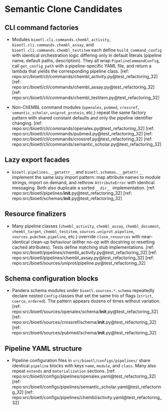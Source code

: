 # Semantic Clone Candidates

## CLI command factories
- Modules `bioetl.cli.commands.chembl_activity`, `bioetl.cli.commands.chembl_assay`, and `bioetl.cli.commands.chembl_testitem` each define `build_command_config` with identical orchestration logic differing only in default literals (pipeline name, default paths, description). They all wrap `PipelineCommandConfig`, call `get_config_path` with a pipeline-specific YAML file, and return a lambda that yields the corresponding pipeline class. [ref: repo:src/bioetl/cli/commands/chembl_activity.py@test_refactoring_32] [ref: repo:src/bioetl/cli/commands/chembl_assay.py@test_refactoring_32] [ref: repo:src/bioetl/cli/commands/chembl_testitem.py@test_refactoring_32]

- Non-ChEMBL command modules (`openalex`, `pubmed`, `crossref`, `semantic_scholar`, `uniprot_protein`, etc.) repeat the same factory pattern with shared constant defaults and only the pipeline identifier changing. [ref: repo:src/bioetl/cli/commands/openalex.py@test_refactoring_32] [ref: repo:src/bioetl/cli/commands/pubmed.py@test_refactoring_32] [ref: repo:src/bioetl/cli/commands/crossref.py@test_refactoring_32] [ref: repo:src/bioetl/cli/commands/semantic_scholar.py@test_refactoring_32]

## Lazy export facades
- `bioetl.pipelines.__getattr__` and `bioetl.schemas.__getattr__` implement the same lazy import pattern: map attribute names to module strings, import on demand, and rethrow `AttributeError` with identical messaging. Both also duplicate a sorted `__dir__` implementation. [ref: repo:src/bioetl/pipelines/__init__.py@test_refactoring_32] [ref: repo:src/bioetl/schemas/__init__.py@test_refactoring_32]

## Resource finalizers
- Many pipeline classes (`chembl_activity`, `chembl_assay`, `chembl_document`, `chembl_target`, `chembl_testitem`, `sources.uniprot.pipeline`, `sources.pubchem.pipeline`, etc.) override `close_resources` with near-identical clean-up behaviour (either no-op with docstring or resetting cached attributes). Tests define matching stub implementations. [ref: repo:src/bioetl/pipelines/chembl_activity.py@test_refactoring_32] [ref: repo:src/bioetl/pipelines/chembl_assay.py@test_refactoring_32] [ref: repo:src/bioetl/sources/uniprot/pipeline.py@test_refactoring_32]

## Schema configuration blocks
- Pandera schema modules under `bioetl.sources.*.schema` repeatedly declare nested `Config` classes that set the same trio of flags (`strict`, `coerce`, `ordered`). The pattern appears dozens of times without variation. [ref: repo:src/bioetl/sources/openalex/schema/__init__.py@test_refactoring_32] [ref: repo:src/bioetl/sources/crossref/schema/__init__.py@test_refactoring_32] [ref: repo:src/bioetl/sources/pubmed/schema/__init__.py@test_refactoring_32]

## Pipeline YAML structure
- Pipeline configuration files in `src/bioetl/configs/pipelines/` share identical `pipeline` blocks with keys `name`, `module`, and `class`. Many also repeat `extends` and `materialization` sections. [ref: repo:src/bioetl/configs/pipelines/openalex.yaml@test_refactoring_32] [ref: repo:src/bioetl/configs/pipelines/semantic_scholar.yaml@test_refactoring_32] [ref: repo:src/bioetl/configs/pipelines/chembl/activity.yaml@test_refactoring_32]
